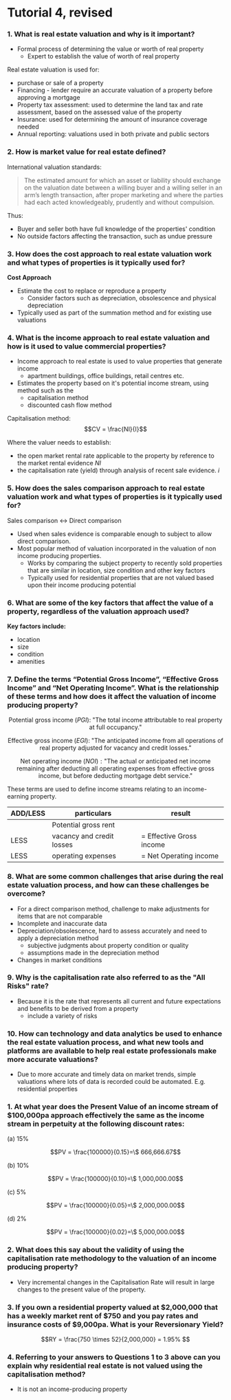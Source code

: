 # Tutorial 4,  revised


### 1. What is real estate valuation and why is it important?

- Formal process of determining the value or worth of real property
  - Expert to establish the value of worth of real property

Real estate valuation is used for:
- purchase or sale of a property
- Financing - lender require an accurate valuation of a property before approving a mortgage
- Property tax assessment: used to determine the land tax and rate assessment, based on the assessed  value of the property
- Insurance: used for determining the amount of insurance coverage needed
- Annual reporting: valuations used in both private and public sectors

### 2. How is market value for real estate defined?

International valuation standards:
> The estimated amount for which an asset or liability should exchange on the valuation date between a willing buyer and a willing seller in an arm’s length transaction, after proper marketing and where the parties had each acted knowledgeably, prudently and without compulsion.

Thus:
- Buyer and seller both have full knowledge of the properties' condition
- No outside factors affecting the transaction, such as undue pressure

### 3. How does the cost approach to real estate valuation work and what types of properties is it typically used for?

**Cost Approach**
- Estimate the cost to replace or reproduce a property
  - Consider factors such as depreciation, obsolescence and physical depreciation
- Typically used as part of the summation method and for existing use valuations

### 4. What is the income approach to real estate valuation and how is it used to value commercial properties?

- Income approach to real estate is used to value properties that generate income
  - apartment buildings, office buildings, retail centres etc.
- Estimates the property based on it's potential income stream, using method such as the 
  - capitalisation method
  - discounted cash flow method

Capitalisation method:
$$CV = \frac{NI}{I}$$

Where the valuer needs to establish:
- the open market rental rate applicable to the property by reference to the market rental evidence $NI$
- the capitalisation rate (yield) through analysis of recent sale evidence. $i$


### 5. How does the sales comparison approach to real estate valuation work and what types of properties is it typically used for?

Sales comparison <-> Direct comparison
- Used when sales evidence is comparable enough to subject to allow direct comparison.
- Most popular method of valuation incorporated in the valuation of non income producing properties.
  - Works by comparing the subject property to recently sold properties that are similar in location, size condition and other key factors
  - Typically used for residential properties that are not valued based upon their income producing potential

### 6. What are some of the key factors that affect the value of a property, regardless of the valuation approach used?

**Key factors include:**
- location
- size
- condition
- amenities

### 7. Define the terms “Potential Gross Income”, “Effective Gross Income” and “Net Operating Income”. What is the relationship of these terms and how does it affect the valuation of income producing property?

$$\text{Potential gross income} \;  (PGI): \; \text{"The total income attributable to real property at full occupancy."}$$

$$\text{Effective gross income} \; (EGI): \; \text{"The anticipated income from all operations of real property adjusted for vacancy and credit losses."}$$

$$\text{Net operating income} \; (NOI): \text{"The actual or anticipated net income remaining after deducting all  operating expenses from effective gross income, but before deducting mortgage debt service."}$$

These terms are used to define income streams relating to an income-earning property. 

ADD/LESS | particulars | result | 
| --- | --- | ---
| | Potential gross rent |
LESS | vacancy and credit losses | = Effective Gross income
LESS | operating expenses | = Net Operating income


### 8. What are some common challenges that arise during the real estate valuation process, and how can these challenges be overcome?

- For a direct comparison method, challenge to make adjustments for items that are not comparable
- Incomplete and inaccurate data
- Depreciation/obsolescence, hard to assess accurately and need to apply a depreciation method
  - subjective judgments about property condition or quality
  - assumptions made in the depreciation method
- Changes in market conditions

### 9. Why is the capitalisation rate also referred to as the "All Risks" rate?

- Because it is the rate that represents all current and future expectations and benefits to be derived from a property
  - include a variety of risks

### 10. How can technology and data analytics be used to enhance the real estate valuation process, and what new tools and platforms are available to help real estate professionals make more accurate valuations?

- Due to more accurate and timely data on market trends, simple valuations where lots of data is recorded could be automated. E.g. residential properties


### 1.  At what year does the Present Value of an income stream of $100,000pa approach effectively the same as the income stream in perpetuity at the following discount rates:
(a) 15%

$$PV = \frac{100000}{0.15}=\$ 666,666.67$$

(b) 10%

$$PV = \frac{100000}{0.10}=\$ 1,000,000.00$$

(c)  5%

$$PV = \frac{100000}{0.05}=\$ 2,000,000.00$$

(d)  2%

$$PV = \frac{100000}{0.02}=\$ 5,000,000.00$$

### 2. What does this say about the validity of using the capitalisation rate methodology to the valuation of an income producing property?

- Very incremental changes in the Capitalisation Rate will result in large changes to the present value of the property.

### 3. If you own a residential property valued at $2,000,000 that has a weekly market rent of $750 and you pay rates and insurance costs of $9,000pa. What is your  Reversionary Yield?

$$RY = \frac{750 \times 52}{2,000,000} = 1.95% $$

### 4. Referring to your answers to Questions 1 to 3 above can you explain why residential real estate is not valued using the capitalisation method?

- It is not an income-producing property